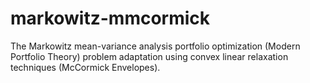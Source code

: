 # markowitz-mmcormick
The Markowitz mean-variance analysis portfolio optimization (Modern Portfolio Theory) problem adaptation using convex linear relaxation techniques (McCormick Envelopes).
